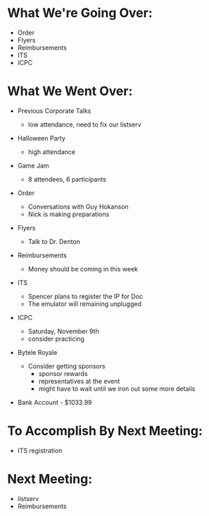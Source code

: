 # What We're Going Over:- Order- Flyers- Reimbursements- ITS- ICPC# What We Went Over:  - Previous Corporate Talks	- low attendance, need to fix our listserv- Halloween Party	- high attendance- Game Jam	- 8 attendees, 6 participants- Order	- Conversations with Guy Hokanson	- Nick is making preparations- Flyers	- Talk to Dr. Denton- Reimbursements	- Money should be coming in this week- ITS	- Spencer plans to register the IP for Doc	- The emulator will remaining unplugged- ICPC	- Saturday, November 9th	- consider practicing- Bytele Royale	- Consider getting sponsors		- sponsor rewards		- representatives at the event		- might have to wait until we iron out some more details- Bank Account - $1033.99# To Accomplish By Next Meeting:- ITS registration# Next Meeting:- listserv- Reimbursements